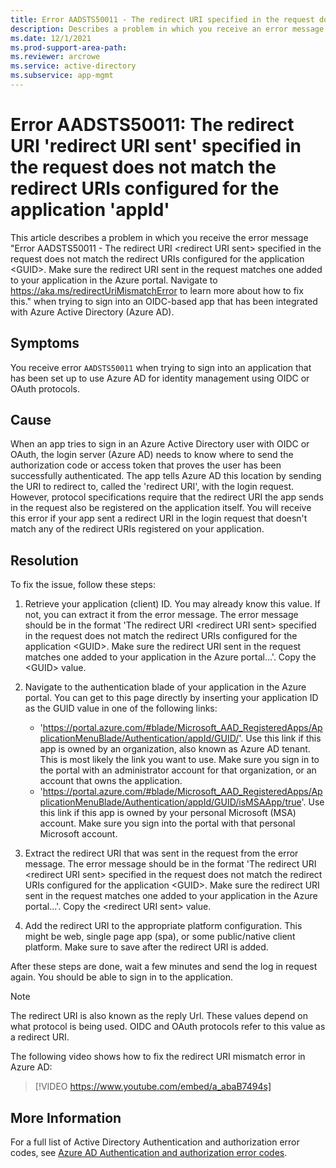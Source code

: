 ```yaml
---
title: Error AADSTS50011 - The redirect URI specified in the request does not match the redirect URIs configured for the application...
description: Describes a problem in which you receive an error message when signing in to OIDC-based single sign-on configured app that has been configured to use Azure Active Directory as an Identity Provider (IdP). The error you receive is Error AADSTS50011 - The redirect URI <redirect URI sent> specified in the request does not match the redirect URIs configured for the application <GUID>. Make sure the redirect URI sent in the request matches one added to your application in the Azure portal. Navigate to https://aka.ms/redirectUriMismatchError to learn more about how to fix this.
ms.date: 12/1/2021
ms.prod-support-area-path: 
ms.reviewer: arcrowe
ms.service: active-directory
ms.subservice: app-mgmt
---
```

# Error AADSTS50011: The redirect URI 'redirect URI sent' specified in the request does not match the redirect URIs configured for the application 'appId'

This article describes a problem in which you receive the error message "Error AADSTS50011 - The redirect URI \<redirect URI sent\> specified in the request does not match the redirect URIs configured for the application \<GUID\>. Make sure the redirect URI sent in the request matches one added to your application in the Azure portal. Navigate to https://aka.ms/redirectUriMismatchError to learn more about how to fix this." when trying to sign into an OIDC-based app that has been integrated with Azure Active Directory (Azure AD).

## Symptoms

You receive error `AADSTS50011` when trying to sign into an application that has been set up to use Azure AD for identity management using OIDC or OAuth protocols.

## Cause

When an app tries to sign in an Azure Active Directory user with OIDC or OAuth, the login server (Azure AD) needs to know where to send the authorization code or access token that proves the user has been successfully authenticated.  The app tells Azure AD this location by sending the URI to redirect to, called the 'redirect URI', with the login request.  However, protocol specifications require that the redirect URI the app sends in the request also be registered on the application itself.  You will receive this error if your app sent a redirect URI in the login request that doesn't match any of the redirect URIs registered on your application. 

## Resolution

To fix the issue, follow these steps:

1. Retrieve your application (client) ID.  You may already know this value.  If not, you can extract it from the error message.   The error message should be in the format 'The redirect URI \<redirect URI sent\> specified in the request does not match the redirect URIs configured for the application \<GUID\>. Make sure the redirect URI sent in the request matches one added to your application in the Azure portal...'.  Copy the \<GUID\> value.
  
1. Navigate to the authentication blade of your application in the Azure portal.  You can get to this page directly by inserting your application ID as the GUID value in one of the following links:
   - 'https://portal.azure.com/#blade/Microsoft_AAD_RegisteredApps/ApplicationMenuBlade/Authentication/appId/GUID/'. Use this link if this app is owned by an organization, also known as Azure AD tenant.  This is most likely the link you want to use.  Make sure you sign in to the portal with an administrator account for that organization, or an account that owns the application.
   -  'https://portal.azure.com/#blade/Microsoft_AAD_RegisteredApps/ApplicationMenuBlade/Authentication/appId/GUID/isMSAApp/true'.  Use this link if this app is owned by your personal Microsoft (MSA) account.  Make sure you sign into the portal with that personal Microsoft account. 

1. Extract the redirect URI that was sent in the request from the error message.  The error message should be in the format 'The redirect URI \<redirect URI sent\> specified in the request does not match the redirect URIs configured for the application \<GUID\>. Make sure the redirect URI sent in the request matches one added to your application in the Azure portal...'.  Copy the \<redirect URI sent\> value.
  
1. Add the redirect URI to the appropriate platform configuration.  This might be web, single page app (spa), or some public/native client platform.  Make sure to save after the redirect URI is added.
  
After these steps are done, wait a few minutes and send the log in request again.  You should be able to sign in to the application.

>[!Note]
>The redirect URI is also known as the reply Url. These values depend on what protocol is being used. OIDC and OAuth protocols refer to this value as a redirect URI.

The following video shows how to fix the redirect URI mismatch error in Azure AD:

> [!VIDEO https://www.youtube.com/embed/a_abaB7494s]

## More Information

For a full list of Active Directory Authentication and authorization error codes, see [Azure AD Authentication and authorization error codes](/azure/active-directory/develop/reference-aadsts-error-codes).
